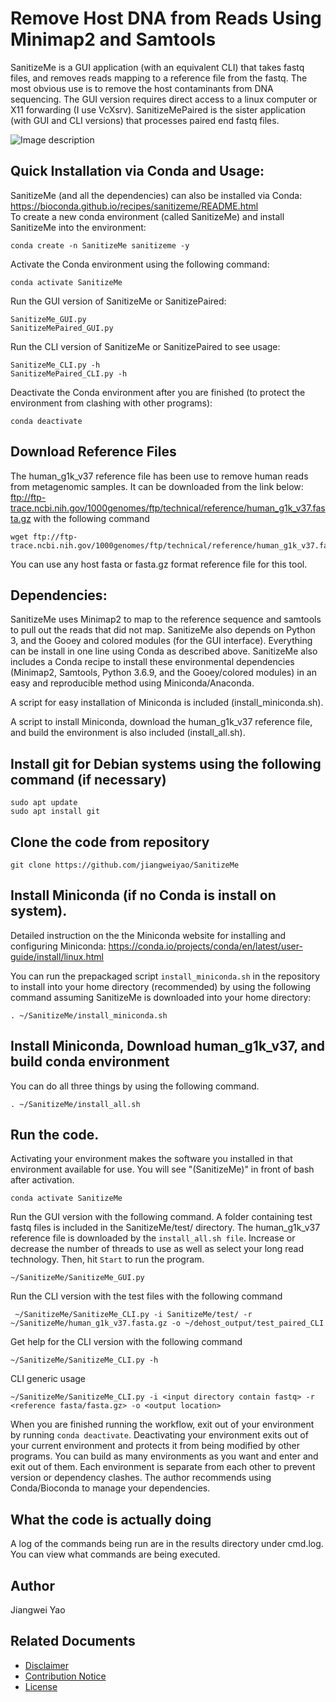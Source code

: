 # Remove Host DNA from Reads Using Minimap2 and Samtools 

SanitizeMe is a GUI application (with an equivalent CLI) that takes fastq files, and removes reads mapping to a reference file from the fastq. The most obvious use is to remove the host contaminants from DNA sequencing. The GUI version requires direct access to a linux computer or X11 forwarding (I use VcXsrv). SanitizeMePaired is the sister application (with GUI and CLI versions) that processes paired end fastq files.

![Image description](https://github.com/jiangweiyao/SanitizeMe/blob/master/SanitizeMePaired_Screenshot2.jpg)

## Quick Installation via Conda and Usage:

SanitizeMe (and all the dependencies) can also be installed via Conda:  
https://bioconda.github.io/recipes/sanitizeme/README.html  
To create a new conda environment (called SanitizeMe) and install SanitizeMe into the environment:  
```
conda create -n SanitizeMe sanitizeme -y
```

Activate the Conda environment using the following command:
```
conda activate SanitizeMe
```

Run the GUI version of SanitizeMe or SanitizePaired:
```
SanitizeMe_GUI.py
SanitizeMePaired_GUI.py
```
Run the CLI version of SanitizeMe or SanitizePaired to see usage:
```
SanitizeMe_CLI.py -h
SanitizeMePaired_CLI.py -h
```

Deactivate the Conda environment after you are finished (to protect the environment from clashing with other programs):
```
conda deactivate
```

## Download Reference Files
The human_g1k_v37 reference file has been use to remove human reads from metagenomic samples. It can be downloaded from the link below:
ftp://ftp-trace.ncbi.nih.gov/1000genomes/ftp/technical/reference/human_g1k_v37.fasta.gz
with the following command
```
wget ftp://ftp-trace.ncbi.nih.gov/1000genomes/ftp/technical/reference/human_g1k_v37.fasta.gz
```

You can use any host fasta or fasta.gz format reference file for this tool.

## Dependencies:

SanitizeMe uses Minimap2 to map to the reference sequence and samtools to pull out the reads that did not map. SanitizeMe also depends on Python 3, and the Gooey and colored modules (for the GUI interface). Everything can be install in one line using Conda as described above. SanitizeMe also includes a Conda recipe to install these environmental dependencies (Minimap2, Samtools, Python 3.6.9, and the Gooey/colored modules) in an easy and reproducible method using Miniconda/Anaconda. 

A script for easy installation of Miniconda is included (install_miniconda.sh).

A script to install Miniconda, download the human_g1k_v37 reference file, and build the environment is also included (install_all.sh). 

## Install git for Debian systems using the following command (if necessary)
```
sudo apt update
sudo apt install git
```

## Clone the code from repository
```
git clone https://github.com/jiangweiyao/SanitizeMe
```

## Install Miniconda (if no Conda is install on system).
Detailed instruction on the the Miniconda website for installing and configuring Miniconda:
https://conda.io/projects/conda/en/latest/user-guide/install/linux.html

You can run the prepackaged script `install_miniconda.sh` in the repository to install into your home directory (recommended) by using the following command assuming SanitizeMe is downloaded into your home directory:
```
. ~/SanitizeMe/install_miniconda.sh
```

## Install Miniconda, Download human_g1k_v37, and build conda environment
You can do all three things by using the following command.
```
. ~/SanitizeMe/install_all.sh
```

## Run the code.

Activating your environment makes the software you installed in that environment available for use. You will see "(SanitizeMe)" in front of bash after activation.
```
conda activate SanitizeMe
```

Run the GUI version with the following command. A folder containing test fastq files is included in the SanitizeMe/test/ directory. The human_g1k_v37 reference file is downloaded by the `install_all.sh file`. Increase or decrease the number of threads to use as well as select your long read technology. Then, hit `Start` to run the program. 
```
~/SanitizeMe/SanitizeMe_GUI.py
```

Run the CLI version with the test files with the following command
```
 ~/SanitizeMe/SanitizeMe_CLI.py -i SanitizeMe/test/ -r ~/SanitizeMe/human_g1k_v37.fasta.gz -o ~/dehost_output/test_paired_CLI
```

Get help for the CLI version with the following command
```
~/SanitizeMe/SanitizeMe_CLI.py -h
```

CLI generic usage
```
~/SanitizeMe/SanitizeMe_CLI.py -i <input directory contain fastq> -r <reference fasta/fasta.gz> -o <output location>
```


When you are finished running the workflow, exit out of your environment by running `conda deactivate`. Deactivating your environment exits out of your current environment and protects it from being modified by other programs. You can build as many environments as you want and enter and exit out of them. Each environment is separate from each other to prevent version or dependency clashes. The author recommends using Conda/Bioconda to manage your dependencies.

## What the code is actually doing
A log of the commands being run are in the results directory under cmd.log. You can view what commands are being executed.

## Author
Jiangwei Yao

## Related Documents
* [Disclaimer](DISCLAIMER.md)
* [Contribution Notice](CONTRIBUTING.md)
* [License](LICENSE)

